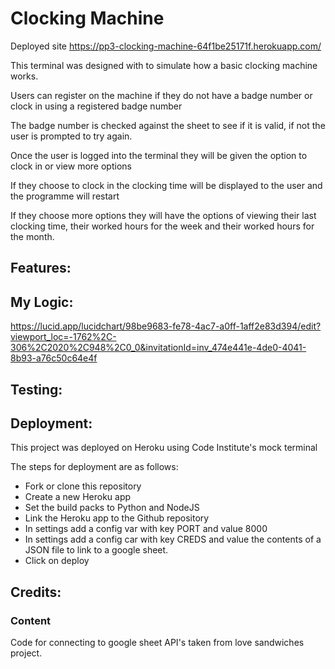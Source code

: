 # Clocking Machine
Deployed site https://pp3-clocking-machine-64f1be25171f.herokuapp.com/

This terminal was designed with to simulate how a basic clocking machine works. 

Users can register on the machine if they do not have a badge number or clock in using a registered badge number 

The badge number is checked against the sheet to see if it is valid, if not the user is prompted to try again. 

Once the user is logged into the terminal they will be given the option to clock in or view more options 

If they choose to clock in the clocking time will be displayed to the user and the programme will restart 

If they choose more options they will have the options of viewing their last clocking time, their worked hours for the week and their worked hours for the month. 

## Features:

## My Logic: 
https://lucid.app/lucidchart/98be9683-fe78-4ac7-a0ff-1aff2e83d394/edit?viewport_loc=-1762%2C-306%2C2020%2C948%2C0_0&invitationId=inv_474e441e-4de0-4041-8b93-a76c50c64e4f


## Testing:

## Deployment:
This project was deployed on Heroku using Code Institute's mock terminal

The steps for deployment are as follows: 
- Fork or clone this repository
- Create a new Heroku app
- Set the build packs to Python and NodeJS
- Link the Heroku app to the Github repository
- In settings add a config var with key PORT and value 8000
- In settings add a config car with key CREDS and value the contents of a JSON file to link to a google sheet. 
- Click on deploy

## Credits:

### Content 
Code for connecting to google sheet API's taken from love sandwiches project.

